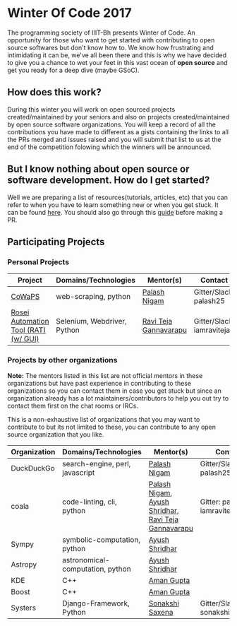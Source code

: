 # Winter Of Code 2017

The programming society of IIIT-Bh presents Winter of Code. An opportunity for those who want to get started with contributing to open source softwares but don't know how to. We know how frustrating and intimidating it can be, we've all been there and this is why we have decided to give you a chance to wet your feet in this vast ocean of **open source** and get you ready for a deep dive (maybe GSoC).

## How does this work?

During this winter you will work on open sourced projects created/maintained by your seniors and also on projects created/maintained by open source software organizations. You will keep a record of all the contributions you have made to different as a gists containing the links to all the PRs merged and issues raised and you will submit that list to us at the end of the competition folowing which the winners will be announced.

## But I know nothing about open source or software development. How do I get started?

Well we are preparing a list of resources(tutorials, articles, etc) that you can refer to when you have to learn something new or when you get stuck. It can be found [here](https://github.com/p-society/TheDevGuide). You should also go through this [guide](https://github.com/p-society/intro-to-open-source-2017) before making a PR.

## Participating Projects
### Personal Projects
| Project | Domains/Technologies | Mentor(s) | Contact |
| ------ | ------ | ------ | ------ |
| [CoWaPS](https://github.com/palash25/CoWaPS) | web-scraping, python | [Palash Nigam](https://github.com/palash25) | Gitter/Slack: palash25 |
| [Rosei Automation Tool (RAT) (w/ GUI)](https://github.com/IamRaviTejaG/IIIT-Bh-Projects) | Selenium, Webdriver, Python | [Ravi Teja Gannavarapu](https://github.com/IamRaviTejaG) | Gitter/Slack: iamravitejag |

### Projects by other organizations
**Note:** The mentors listed in this list are not official mentors in these organizations but have past experience in contributing to these organizations so you can contact them in case you get stuck but since an organization already has a lot maintainers/contributors to help you out try to contact them first on the chat rooms or IRCs.

This is a non-exhaustive list of organizations that you may want to contribute to but its not limited to these, you can contribute to any open source organization that you like.

| Organization | Domains/Technologies | Mentor(s) | Contact |
| ------ | ------ | ------ | ------ |
| DuckDuckGo | search-engine, perl, javascript | [Palash Nigam](https://github.com/palash25) | Gitter/Slack: palash25 |
| coala | code-linting, cli, python | [Palash Nigam](https://github.com/palash25), [Ayush Shridhar](https://github.com/ayush1999), [Ravi Teja Gannavarapu](https://github.com/iamravitejag) | Gitter: palash25, iamravitejag |
| Sympy | symbolic-computation, python | [Ayush Shridhar](https://github.com/ayush1999) |  |
| Astropy | astronomical-computation, python | [Ayush Shridhar](https://github.com/ayush1999) |  |
| KDE | C++ | [Aman Gupta](http://github.com/gupta2140/) |  |
| Boost | C++ | [Aman Gupta](http://github.com/gupta2140/) |  |
| Systers | Django-Framework, Python | [Sonakshi Saxena](https://github.com/sonakshisaxena1) | Gitter/Slack: sonakshisaxena1 |
